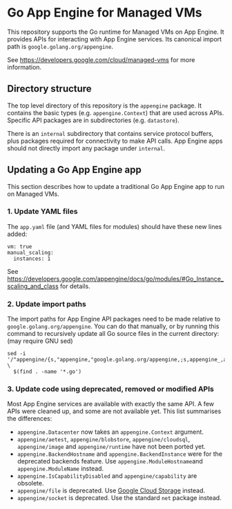 # Go App Engine for Managed VMs

This repository supports the Go runtime for Managed VMs on App Engine.
It provides APIs for interacting with App Engine services.
Its canonical import path is `google.golang.org/appengine`.

See https://developers.google.com/cloud/managed-vms
for more information.

## Directory structure
The top level directory of this repository is the `appengine` package. It
contains the
basic types (e.g. `appengine.Context`) that are used across APIs. Specific API
packages are in subdirectories (e.g. `datastore`).

There is an `internal` subdirectory that contains service protocol buffers,
plus packages required for connectivity to make API calls. App Engine apps
should not directly import any package under `internal`.

## Updating a Go App Engine app

This section describes how to update a traditional Go App Engine app to run on Managed VMs.

### 1. Update YAML files

The `app.yaml` file (and YAML files for modules) should have these new lines added:
```
vm: true
manual_scaling:
  instances: 1
```
See https://developers.google.com/appengine/docs/go/modules/#Go_Instance_scaling_and_class for details.

### 2. Update import paths

The import paths for App Engine API packages need to be made relative to `google.golang.org/appengine`.
You can do that manually, or by running this command to recursively update all Go source files in the current directory:
(may require GNU sed)
```
sed -i '/"appengine/{s,"appengine,"google.golang.org/appengine,;s,appengine_,appengine/,}' \
  $(find . -name '*.go')
```

### 3. Update code using deprecated, removed or modified APIs

Most App Engine services are available with exactly the same API.
A few APIs were cleaned up, and some are not available yet.
This list summarises the differences:

* `appengine.Datacenter` now takes an `appengine.Context` argument.
* `appengine/aetest`, `appengine/blobstore`, `appengine/cloudsql`, `appengine/image`
  and `appengine/runtime` have not been ported yet.
* `appengine.BackendHostname` and `appengine.BackendInstance` were for the deprecated backends feature.
  Use `appengine.ModuleHostname`and `appengine.ModuleName` instead.
* `appengine.IsCapabilityDisabled` and `appengine/capability` are obsolete.
* `appengine/file` is deprecated. Use [Google Cloud Storage](https://code.google.com/p/google-api-go-client/wiki/GettingStarted) instead.
* `appengine/socket` is deprecated. Use the standard `net` package instead.
